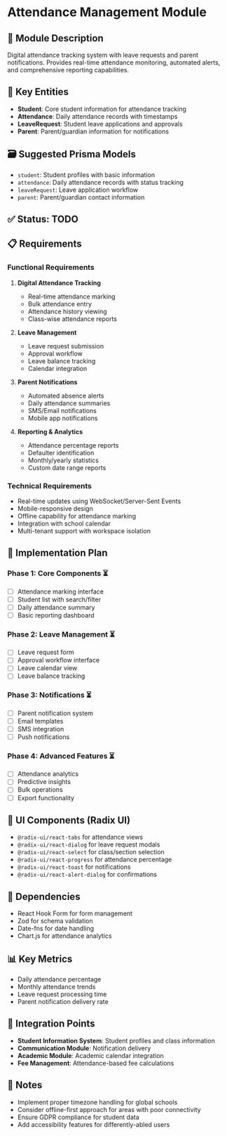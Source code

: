 # Attendance Management Module

## 📌 Module Description
Digital attendance tracking system with leave requests and parent notifications. Provides real-time attendance monitoring, automated alerts, and comprehensive reporting capabilities.

## 🧱 Key Entities
- **Student**: Core student information for attendance tracking
- **Attendance**: Daily attendance records with timestamps
- **LeaveRequest**: Student leave applications and approvals
- **Parent**: Parent/guardian information for notifications

## 🗃️ Suggested Prisma Models
- `student`: Student profiles with basic information
- `attendance`: Daily attendance records with status tracking
- `leaveRequest`: Leave application workflow
- `parent`: Parent/guardian contact information

## ✅ Status: TODO

## 📋 Requirements

### Functional Requirements
1. **Digital Attendance Tracking**
   - Real-time attendance marking
   - Bulk attendance entry
   - Attendance history viewing
   - Class-wise attendance reports

2. **Leave Management**
   - Leave request submission
   - Approval workflow
   - Leave balance tracking
   - Calendar integration

3. **Parent Notifications**
   - Automated absence alerts
   - Daily attendance summaries
   - SMS/Email notifications
   - Mobile app notifications

4. **Reporting & Analytics**
   - Attendance percentage reports
   - Defaulter identification
   - Monthly/yearly statistics
   - Custom date range reports

### Technical Requirements
- Real-time updates using WebSocket/Server-Sent Events
- Mobile-responsive design
- Offline capability for attendance marking
- Integration with school calendar
- Multi-tenant support with workspace isolation

## 🚀 Implementation Plan

### Phase 1: Core Components ⏳
- [ ] Attendance marking interface
- [ ] Student list with search/filter
- [ ] Daily attendance summary
- [ ] Basic reporting dashboard

### Phase 2: Leave Management ⏳
- [ ] Leave request form
- [ ] Approval workflow interface
- [ ] Leave calendar view
- [ ] Leave balance tracking

### Phase 3: Notifications ⏳
- [ ] Parent notification system
- [ ] Email templates
- [ ] SMS integration
- [ ] Push notifications

### Phase 4: Advanced Features ⏳
- [ ] Attendance analytics
- [ ] Predictive insights
- [ ] Bulk operations
- [ ] Export functionality

## 🎨 UI Components (Radix UI)
- `@radix-ui/react-tabs` for attendance views
- `@radix-ui/react-dialog` for leave request modals
- `@radix-ui/react-select` for class/section selection
- `@radix-ui/react-progress` for attendance percentage
- `@radix-ui/react-toast` for notifications
- `@radix-ui/react-alert-dialog` for confirmations

## 🔗 Dependencies
- React Hook Form for form management
- Zod for schema validation
- Date-fns for date handling
- Chart.js for attendance analytics

## 📊 Key Metrics
- Daily attendance percentage
- Monthly attendance trends
- Leave request processing time
- Parent notification delivery rate

## 🔄 Integration Points
- **Student Information System**: Student profiles and class information
- **Communication Module**: Notification delivery
- **Academic Module**: Academic calendar integration
- **Fee Management**: Attendance-based fee calculations

## 📝 Notes
- Implement proper timezone handling for global schools
- Consider offline-first approach for areas with poor connectivity
- Ensure GDPR compliance for student data
- Add accessibility features for differently-abled users